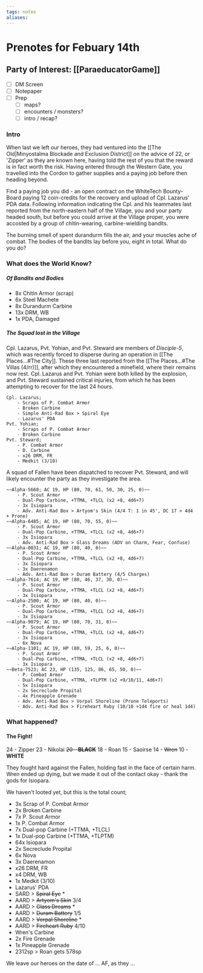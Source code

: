 ```yaml
---
tags: notes
aliases:
---
```


# Prenotes for Febuary 14th
## Party of Interest: [[ParaeducatorGame]]
- [ ] DM Screen
- [ ] Notepaper
- [ ] Prep
	- [ ] maps?
	- [ ] encounters / monsters?
	- [ ] intro / recap?

### Intro

When last we left our heroes, they had ventured into the [[The Old|Minyostalma Blockade and Exclusion District]] on the advice of 22, or 'Zipper' as they are known here, having told the rest of you that the reward is in fact worth the risk. Having entered through the Western Gate, you travelled into the Cordon to gather supplies and a paying job before then heading beyond.

Find a paying job you did - an open contract on the WhiteTech Bounty-Board paying 12 coin-credits for the recovery and upload of Cpl. Lazarus' PDA data. Following information indicating the Cpl. and his teammates last reported from the north-eastern half of the Village, you and your party headed south, but before you could arrive at the Village proper, you were accosted by a group of chitin-wearing, carbine-wielding bandits.

The burning smell of spent durandurm fills the air, and your muscles ache of combat. The bodies of the bandits lay before you, eight in total. What do you do?

### What does the World Know?
##### Of Bandits and Bodies
- 8x Chitin Armor (scrap)
- 6x Steel Machete
- 8x Durandurm Carbine
- 13x DRM, WB
- 1x PDA, Damaged

##### The Squad lost in the Village
Cpl. Lazarus, Pvt. Yohian, and Pvt. Steward are members of *Disciple-5*, which was recently forced to disperse during an operation in [[The Places...#The City]]. These three last reported from the [[The Places...#The Villas (4/rr)]], after which they encountered a minefield, where their remains now rest. Cpl. Lazarus and Pvt. Yohian were both killed by the explosion, and Pvt. Steward sustained critical injuries, from which he has been attempting to recover for the last 24 hours.

```
Cpl. Lazarus; 
	- Scraps of P. Combat Armor
	- Broken Carbine
	- Simple Anti-Rad Box > Spiral Eye
	- Lazarus' PDA
Pvt. Yohian;
	- Scraps of P. Combat Armor
	- Broken Carbine
Pvt. Steward;
	- P. Combat Armor
	- D. Carbine
	- x26 DRM, FR
	- Medkit (3/10)
```

A squad of Fallen have been dispatched to recover Pvt. Steward, and will likely encounter the party as they investigate the area.

```
~~Alpha-5660; AC 19, HP (80, 70, 61, 50, 30, 25, 0)~~
	- P. Scout Armor
	- Dual-Pop Carbine, +TTMA, +TLCL (x2 +8, 4d6+7)
	- 3x Isiopara
	- Adv. Anti-Rad Box > Artyom's Skin (4/4 T: 1 in 45', DC 17 > 4d4 + Prone)
~~Alpha-6485; AC 19, HP (80, 70, 55, 0)~~
	- P. Scout Armor
	- Dual-Pop Carbine, +TTMA, +TLCL (x2 +8, 4d6+7)
	- 3x Isiopara
	- Adv. Anti-Rad Box > Glass Dreams (ADV on Charm, Fear, Confuse)
~~Alpha-0031; AC 19, HP (80, 40, 0)~~
	- P. Scout Armor
	- Dual-Pop Carbine, +TTMA, +TLCL (x2 +8, 4d6+7)
	- 3x Isiopara
	- 3x Daerenamon
	- Adv. Anti-Rad Box > Duram Battery (4/5 Charges)
~~Alpha-7614; AC 19, HP (80, 46, 37, 30, 0)~~
	- P. Scout Armor
	- Dual-Pop Carbine, +TTMA, +TLCL (x2 +8, 4d6+7)
	- 3x Isiopara
~~Alpha-2500; AC 19, HP (80, 40, 0)~~
	- P. Scout Armor
	- Dual-Pop Carbine, +TTMA, +TLCL (x2 +8, 4d6+7)
	- 3x Isiopara
~~Alpha-9079; AC 19, HP (80, 70, 31, 0)~~
	- P. Scout Armor
	- Dual-Pop Carbine, +TTMA, +TLCL (x2 +8, 4d6+7)
	- 3x Isiopara
	- 6x Nova
~~Alpha-1101; AC 19, HP (80, 59, 25, 6, 0)~~
	- P. Scout Armor
	- Dual-Pop Carbine, +TTMA, +TLCL (x2 +8, 4d6+7)
	- 3x Isiopara
~~Beta-7523; AC 23, HP (135, 125, 86, 65, 50, 0)~~
	- P. Combat Armor
	- Dual-Pop Carbine, +TTMA, +TLPTM (x2 +9/10/11, 4d6+7)
	- 5x Isiopara
	- 2x Secreclude Propital
	- 4x Pineapple Grenade
	- Adv. Anti-Rad Box > Vorpal Shoreline (Prone Teleports)
	- Adv. Anti-Rad Box > Fireheart Ruby (10/10 +1d4 fire or heal 1d4)
```

### What happened?
#### The Fight!
24 - Zipper
23 - Nikolai
~~20 - **BLACK**~~
18 - Roan
15 - Saoirse
14 - ~~Wren~~
10 - **WHITE**

They fought hard against the Fallen, holding fast in the face of certain harm. Wren ended up dying, but we made it out of the contact okay - thank the gods for Isiopara.

We haven't looted yet, but this is the total count;

- 3x Scrap of P. Combat Armor
- 2x Broken Carbine
- 7x P. Scout Armor
- 1x P. Combat Armor
- 7x Dual-pop Carbine (+TTMA, +TLCL) 
- 1x Dual-pop Carbine (+TTMA, +TLPTM)
- 64x Isiopara
- 2x Secreclude Propital
- 6x Nova
- 3x Daerenamon
- x26 DRM, FR
- x4 DRM, WB
- 1x Medkit (3/10)
- Lazarus' PDA
- SARD > ~~Spiral Eye~~ *
- AARD > ~~Artyom's Skin~~ 3/4
- AARD > ~~Glass Dreams~~ *
- AARD > ~~Duram Battery~~ 1/5
- AARD > ~~Vorpal Shoreline~~ *
- AARD > ~~Fireheart Ruby~~ 4/10
- Wren's Carbine
- 2x Fire Grenade
- 1x Pineapple Grenade
- 2312sp > Roan gets 578sp


We leave our heroes on the date of ... AF, as they ...